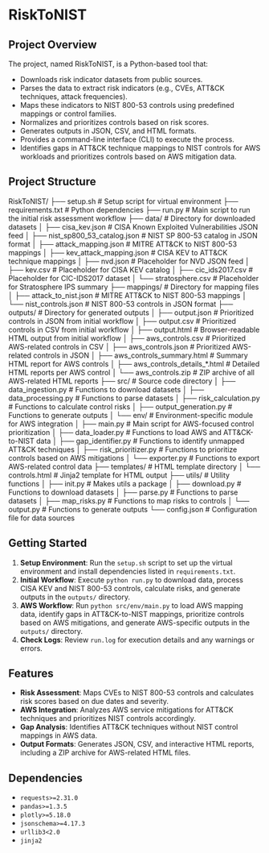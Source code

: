 # RiskToNIST
## Project Overview
The project, named RiskToNIST, is a Python-based tool that:

- Downloads risk indicator datasets from public sources.
- Parses the data to extract risk indicators (e.g., CVEs, ATT&CK techniques, attack frequencies).
- Maps these indicators to NIST 800-53 controls using predefined mappings or control families.
- Normalizes and prioritizes controls based on risk scores.
- Generates outputs in JSON, CSV, and HTML formats.
- Provides a command-line interface (CLI) to execute the process.
- Identifies gaps in ATT&CK technique mappings to NIST controls for AWS workloads and prioritizes controls based on AWS mitigation data.

## Project Structure
RiskToNIST/ 
├── setup.sh # Setup script for virtual environment 
├── requirements.txt # Python dependencies 
├── run.py # Main script to run the initial risk assessment workflow 
├── data/ # Directory for downloaded datasets 
│ ├── cisa_kev.json # CISA Known Exploited Vulnerabilities JSON feed 
│ ├── nist_sp800_53_catalog.json # NIST SP 800-53 catalog in JSON format 
│ ├── attack_mapping.json # MITRE ATT&CK to NIST 800-53 mappings 
│ ├── kev_attack_mapping.json # CISA KEV to ATT&CK technique mappings 
│ ├── nvd.json # Placeholder for NVD JSON feed 
│ ├── kev.csv # Placeholder for CISA KEV catalog 
│ ├── cic_ids2017.csv # Placeholder for CIC-IDS2017 dataset 
│ └── stratosphere.csv # Placeholder for Stratosphere IPS summary 
├── mappings/ # Directory for mapping files 
│ ├── attack_to_nist.json # MITRE ATT&CK to NIST 800-53 mappings 
│ └── nist_controls.json # NIST 800-53 controls in JSON format 
├── outputs/ # Directory for generated outputs 
│ ├── output.json # Prioritized controls in JSON from initial workflow 
│ ├── output.csv # Prioritized controls in CSV from initial workflow 
│ ├── output.html # Browser-readable HTML output from initial workflow 
│ ├── aws_controls.csv # Prioritized AWS-related controls in CSV 
│ ├── aws_controls.json # Prioritized AWS-related controls in JSON 
│ ├── aws_controls_summary.html # Summary HTML report for AWS controls 
│ ├── aws_controls_details_*.html # Detailed HTML reports per AWS control 
│ └── aws_controls.zip # ZIP archive of all AWS-related HTML reports 
├── src/ # Source code directory 
│ ├── data_ingestion.py # Functions to download datasets 
│ ├── data_processing.py # Functions to parse datasets 
│ ├── risk_calculation.py # Functions to calculate control risks 
│ ├── output_generation.py # Functions to generate outputs 
│ └── env/ # Environment-specific module for AWS integration 
│ ├── main.py # Main script for AWS-focused control prioritization 
│ ├── data_loader.py # Functions to load AWS and ATT&CK-to-NIST data 
│ ├── gap_identifier.py # Functions to identify unmapped ATT&CK techniques 
│ ├── risk_prioritizer.py # Functions to prioritize controls based on AWS mitigations 
│ └── exporter.py # Functions to export AWS-related control data 
├── templates/ # HTML template directory 
│ └── controls.html # Jinja2 template for HTML output 
├── utils/ # Utility functions 
│ ├── init.py # Makes utils a package 
│ ├── download.py # Functions to download datasets 
│ ├── parse.py # Functions to parse datasets 
│ ├── map_risks.py # Functions to map risks to controls 
│ └── output.py # Functions to generate outputs 
└── config.json # Configuration file for data sources

## Getting Started
1. **Setup Environment**: Run the `setup.sh` script to set up the virtual environment and install dependencies listed in `requirements.txt`.
2. **Initial Workflow**: Execute `python run.py` to download data, process CISA KEV and NIST 800-53 controls, calculate risks, and generate outputs in the `outputs/` directory.
3. **AWS Workflow**: Run `python src/env/main.py` to load AWS mapping data, identify gaps in ATT&CK-to-NIST mappings, prioritize controls based on AWS mitigations, and generate AWS-specific outputs in the `outputs/` directory.
4. **Check Logs**: Review `run.log` for execution details and any warnings or errors.

## Features
- **Risk Assessment**: Maps CVEs to NIST 800-53 controls and calculates risk scores based on due dates and severity.
- **AWS Integration**: Analyzes AWS service mitigations for ATT&CK techniques and prioritizes NIST controls accordingly.
- **Gap Analysis**: Identifies ATT&CK techniques without NIST control mappings in AWS data.
- **Output Formats**: Generates JSON, CSV, and interactive HTML reports, including a ZIP archive for AWS-related HTML files.

## Dependencies
- `requests>=2.31.0`
- `pandas>=1.3.5`
- `plotly>=5.18.0`
- `jsonschema>=4.17.3`
- `urllib3<2.0`
- `jinja2`